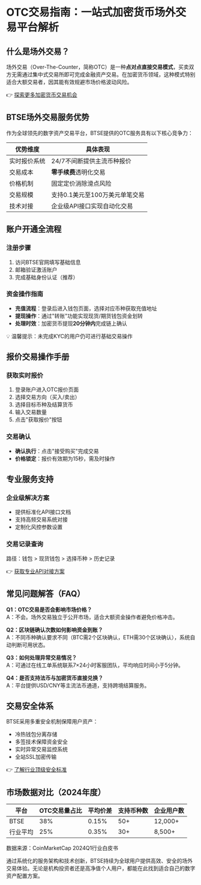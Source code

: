 # OTC交易指南：一站式加密货币场外交易平台解析

## 什么是场外交易？

场外交易（Over-The-Counter，简称OTC）是一种**点对点直接交易模式**，买卖双方无需通过集中式交易所即可完成金融资产交易。在加密货币领域，这种模式特别适合大额交易者，因其能有效规避市场价格波动风险。

👉 [探索更多加密货币交易机会](https://bit.ly/okx_welcome)

## BTSE场外交易服务优势

作为全球领先的数字资产交易平台，BTSE提供的OTC服务具有以下核心竞争力：

| 优势维度       | 具体表现                          |
|----------------|-----------------------------------|
| 实时报价系统   | 24/7不间断提供主流币种报价        |
| 交易成本       | **零手续费**透明化交易           |
| 价格机制       | 固定定价消除滑点风险              |
| 交易规模       | 支持0.1美元至100万美元单笔交易    |
| 技术对接       | 企业级API接口实现自动化交易       |

## 账户开通全流程

### 注册步骤
1. 访问BTSE官网填写基础信息
2. 邮箱验证激活账户
3. 完成基础身份认证（推荐）

### 资金操作指南
- **充值流程**：登录后进入钱包页面，选择对应币种获取充值地址
- **提现操作**：通过"转账"功能实现现货/期货钱包资金划转
- **处理时效**：加密货币提现**20分钟内**完成链上确认

💡 温馨提示：未完成KYC的用户仍可进行基础交易操作

## 报价交易操作手册

### 获取实时报价
1. 登录账户进入OTC报价页面
2. 选择交易方向（买入/卖出）
3. 选择目标币种及结算货币
4. 输入交易数量
5. 点击"获取报价"按钮

### 交易确认
- **确认执行**：点击"接受购买"完成交易
- **价格锁定**：报价有效期为15秒，需及时操作

## 专业服务支持

### 企业级解决方案
- 提供标准化API接口文档
- 支持高频交易系统对接
- 定制化风控参数设置

### 交易记录查询
路径：钱包 > 现货钱包 > 选择币种 > 历史记录

👉 [获取专业API对接方案](https://bit.ly/okx_welcome)

## 常见问题解答（FAQ）

**Q1：OTC交易是否会影响市场价格？**  
A：不会。场外交易独立于公开市场，适合大额资金操作者避免价格冲击。

**Q2：区块链确认次数如何影响资金到账？**  
A：不同币种确认要求不同（BTC需2个区块确认，ETH需30个区块确认），系统自动判断可用状态。

**Q3：如何处理异常交易情况？**  
A：可通过在线工单系统联系7×24小时客服团队，平均响应时间小于5分钟。

**Q4：是否支持法币与加密货币直接兑换？**  
A：平台提供USD/CNY等主流法币通道，支持跨境结算服务。

## 交易安全体系

BTSE采用多重安全机制保障用户资产：
- 冷热钱包分离存储
- 多签技术保障资金安全
- 实时异常交易监控系统
- 全站SSL加密传输

👉 [了解行业顶级安全标准](https://bit.ly/okx_welcome)

## 市场数据对比（2024年度）

| 平台      | OTC交易量占比 | 平均价差 | 支持币种数 | 企业用户数 |
|-----------|----------------|-----------|-------------|-------------|
| BTSE      | 38%           | 0.15%     | 50+         | 12,000+     |
| 行业平均  | 25%           | 0.35%     | 30+         | 8,500+      |

数据来源：CoinMarketCap 2024Q1行业白皮书

通过系统化的服务架构和技术创新，BTSE持续为全球用户提供高效、安全的场外交易体验。无论是机构投资者还是高净值个人用户，都能在此找到适合自己的数字资产配置方案。